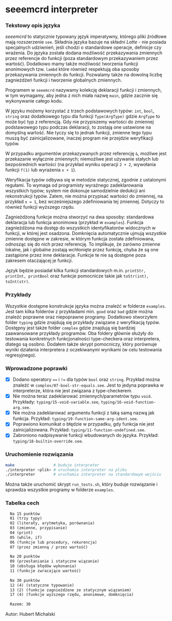 # seeemcrd interpreter

### Tekstowy opis języka

*seeemcrd* to statycznie typowany język imperatywny, którego pliki źródłowe mają rozszerzenie `see`.
Składnia języka bazuje na składni *Latte* - nie posiada specjalnych udziwnień,
jeśli chodzi o standardowe operacje, definicje czy wrażenia. Do języka została dodana
możliwość przekazywania zmiennych przez referencje do funkcji (poza standardowym przekazywaniem przez wartość).
Dodatkowo mamy także możliwość tworzenia funkcji anonimowych tzw. `lambd` które również respektują oba sposoby
przekazywania zmiennych do funkcji. Pozwalamy także na dowolną liczbę zagnieżdżeń funkcji i tworzenie globalnych
zmiennych.

Programem w `seeemcrd` nazywamy kolekcję deklaracji funkcji i zmiennych, w tym wymagamy, aby jedna z nich
miała nazwę `main`, gdzie zacznie się wykonywanie całego kodu.

W języku możemy korzystać z trzech podstawowych typów: `int`, `bool`, `string` oraz dodatkowego typu dla funkcji
`Type(ArgType)` gdzie `ArgType` to może być typ z referencją. Gdy nie przypiszemy wartości do zmiennej podstawowego typu
podczas deklaracji, to zostają one ustawione na domyślną wartość. Nie tyczy się to jednak funkcji, zmienne tego typu
muszą być zainicjalizowane, inaczej program nie przejdzie weryfikacji typów.

W przypadku argumentów przekazywanych przez referencję `&`, możliwe jest przekazanie wyłącznie zmiennych; niemożliwe
jest używanie stałych lub bezpośrednich wartości (na przykład wyniku operacji `2 + 2`,
wywołania funkcji `f(1)` lub wyrażenia `x + 1`).

Weryfikacja typów odbywa się w metodzie statycznej, zgodnie z ustalonymi regułami. To wymaga od programisty wyraźnego
zadeklarowania wszystkich typów; system nie dokonuje samodzielnie dedukcji ani rekonstrukcji typów. Zatem, nie można
przypisać wartości do zmiennej, na przykład `x = 1`, bez wcześniejszego zdefiniowania tej zmiennej. Dotyczy to również
funkcji wyższego rzędu.

Zagnieżdżoną funkcje można stworzyć na dwa sposoby: standardowa deklaracja lub funkcja anonimowa (przykład
w `examples`). Funkcja zagnieżdżona ma dostęp do wszystkich identyfikatorów widocznych w funkcji, w której jest
osadzona. Domknięcia automatycznie ujmują wszystkie zmienne dostępne w zakresie, w którym funkcja została zdefiniowana,
odnosząc się do nich przez referencję. To implikuje, że zarówno zmienne lokalne, jak i globalne zostają wchłonięte przez
funkcję, chyba że są one zastąpione przez inne deklaracje. Funkcje te nie są dostępne poza zakresem otaczającej je
funkcji.

Język będzie posiadał kilka funkcji standardowych m.in. `printStr, printInt, printBool` oraz funkcje
pomocnicze takie jak `toStr(int), toInt(str)`.

### Przykłady

Wszystkie dostępne konstrukcje języka można znaleźć w folderze `examples`. Jest tam kilka folderów z przykładami
min. `good` oraz `bad` gdzie można znaleźć poprawne oraz niepoprawne programy. Dodatkowo stworzyłem folder `typing`
gdzie znajdują się przykłady związane z weryfikacją typów. Dostępny jest także folder `complex` gdzie znajdują się
bardziej zaawansowane przykłady programów. Oba foldery głównie służyły do testowania konkretnych funkcjonalności
type-checkera oraz interpretera, dlatego są osobno. Dodałem także skrypt pomocniczy, który porównuje wyniki działania
interpretera z oczekiwanymi wynikami (w celu testowania regresyjnego).

### Wprowadzone poprawki

- [x] Dodano operatory `==` i `!=` dla typów `bool` oraz `string`. Przykład można znaleźć
  w `complex/07-bool-str-equals.see`. Jest to jedyna poprawka w interpreterze, która nie jest związana z type-checkerem.
- [x] Nie można teraz zadeklarować zmiennych/parametrów typu `void`.
  Przykłady: `typing/15-void-variable.see`, `typing/16-void-function-arg.see`.
- [x] Nie można zadeklarować argumentu funkcji z taką samą nazwą jak funkcja.
  Przykład: `typing/19-function-same-arg-ident.see`.
- [x] Poprawiono komunikat o błędzie w przypadku, gdy funkcja nie jest zainicjalizowana.
  Przykład: `typing/11-function-undefined.see`.
- [x] Zabroniono nadpisywanie funkcji wbudowanych do języka. Przykład: `typing/18-builtin-override.see`.

### Uruchomienie rozwiązania

```bash
make                 # buduje interpreter
./interpreter <plik> # uruchamia interpreter na pliku
./interpreter        # uruchamia interpreter na standardowym wejściu
```

Można także uruchomić skrypt `run_tests.sh`, który buduje rozwiązanie i sprawdza wszystkie programy w
folderze `examples`.

### Tabelka cech

```txt
  Na 15 punktów
  01 (trzy typy)
  02 (literały, arytmetyka, porównania)
  03 (zmienne, przypisanie)
  04 (print)
  05 (while, if)
  06 (funkcje lub procedury, rekurencja)
  07 (przez zmienną / przez wartość)
  
  Na 20 punktów
  09 (przesłanianie i statyczne wiązanie)
  10 (obsługa błędów wykonania)
  11 (funkcje zwracające wartość)
  
  Na 30 punktów
  12 (4) (statyczne typowanie)
  13 (2) (funkcje zagnieżdżone ze statycznym wiązaniem)
  17 (4) (funkcje wyższego rzędu, anonimowe, domknięcia)
  
  Razem: 30
```

Autor: Hubert Michalski
